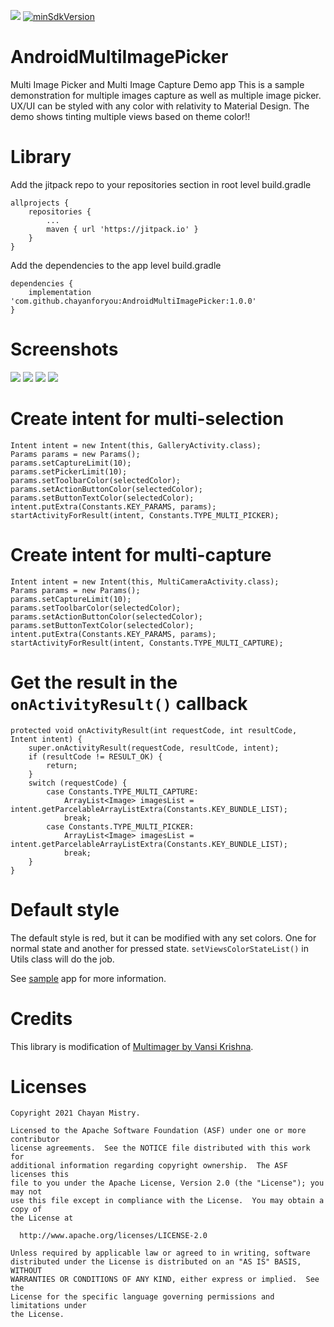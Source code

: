 [![](https://jitpack.io/v/chayanforyou/AndroidMultiImagePicker.svg)](https://jitpack.io/#chayanforyou/AndroidMultiImagePicker)
[![minSdkVersion](https://img.shields.io/badge/minSdk-15-blue)](/library/build.gradle)

# AndroidMultiImagePicker
Multi Image Picker and Multi Image Capture Demo app
This is a sample demonstration for multiple images capture as well as multiple image picker. UX/UI can be styled with any color with relativity to Material Design. The demo shows tinting multiple views based on theme color!!

# Library
Add the jitpack repo to your repositories section in root level build.gradle

    allprojects {
        repositories {
            ...
            maven { url 'https://jitpack.io' }
        }
    }

Add the dependencies to the app level build.gradle

    dependencies {
    	implementation 'com.github.chayanforyou:AndroidMultiImagePicker:1.0.0'
    }

# Screenshots
![](https://github.com/chayanforyou/AndroidMultiImagePicker/blob/master/screenshots/demo.gif)
![](https://github.com/chayanforyou/AndroidMultiImagePicker/blob/master/screenshots/3%20-%20small.png)
![](https://github.com/chayanforyou/AndroidMultiImagePicker/blob/master/screenshots/9%20-%20small.png)
![](https://github.com/chayanforyou/AndroidMultiImagePicker/blob/master/screenshots/11%20-%20small.png)

# Create intent for multi-selection
	Intent intent = new Intent(this, GalleryActivity.class);
	Params params = new Params();
	params.setCaptureLimit(10);
	params.setPickerLimit(10);
	params.setToolbarColor(selectedColor);
	params.setActionButtonColor(selectedColor);
	params.setButtonTextColor(selectedColor);
	intent.putExtra(Constants.KEY_PARAMS, params);
	startActivityForResult(intent, Constants.TYPE_MULTI_PICKER);
	
# Create intent for multi-capture
	Intent intent = new Intent(this, MultiCameraActivity.class);
	Params params = new Params();
	params.setCaptureLimit(10);
	params.setToolbarColor(selectedColor);
	params.setActionButtonColor(selectedColor);
	params.setButtonTextColor(selectedColor);
	intent.putExtra(Constants.KEY_PARAMS, params);
	startActivityForResult(intent, Constants.TYPE_MULTI_CAPTURE);

# Get the result in the `onActivityResult()` callback

    protected void onActivityResult(int requestCode, int resultCode, Intent intent) {
        super.onActivityResult(requestCode, resultCode, intent);
        if (resultCode != RESULT_OK) {
            return;
        }
        switch (requestCode) {
            case Constants.TYPE_MULTI_CAPTURE:
                ArrayList<Image> imagesList = intent.getParcelableArrayListExtra(Constants.KEY_BUNDLE_LIST);
                break;
            case Constants.TYPE_MULTI_PICKER:
                ArrayList<Image> imagesList = intent.getParcelableArrayListExtra(Constants.KEY_BUNDLE_LIST);
                break;
        }
    }

# Default style
The default style is red, but it can be modified with any set colors. One for normal state and another for pressed state.
```setViewsColorStateList()``` in Utils class will do the job.

See [sample](https://github.com/chayanforyou/AndroidMultiImagePicker/blob/master/library/app-release.apk) app for more information.

# Credits
This library is modification of [Multimager by Vansi Krishna](https://github.com/vansikrishna/Multimager).

# Licenses
```
Copyright 2021 Chayan Mistry.

Licensed to the Apache Software Foundation (ASF) under one or more contributor
license agreements.  See the NOTICE file distributed with this work for
additional information regarding copyright ownership.  The ASF licenses this
file to you under the Apache License, Version 2.0 (the "License"); you may not
use this file except in compliance with the License.  You may obtain a copy of
the License at

  http://www.apache.org/licenses/LICENSE-2.0

Unless required by applicable law or agreed to in writing, software
distributed under the License is distributed on an "AS IS" BASIS, WITHOUT
WARRANTIES OR CONDITIONS OF ANY KIND, either express or implied.  See the
License for the specific language governing permissions and limitations under
the License.
```
